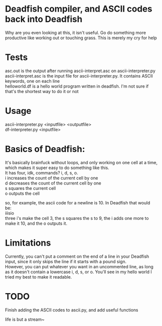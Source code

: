 # Deadfish compiler, and ASCII codes back into Deadfish
Why are you even looking at this, it isn't useful. Go do something more productive like working out or touching grass. This is merely my cry for help<br>

# Tests
asc.out is the output after running ascii-interpret.asc on ascii-interpreter.py<br>
ascii-interpret.asc is the input file for ascii-interpreter.py. It contains ASCII keywords, one on each line<br>
helloworld.df is a hello world program written in deadfish. I'm not sure if that's the shortest way to do it or not<br>

# Usage
ascii-interpreter.py \<inputfile\> \<outputfile\><br>
df-interpreter.py \<inputfile\><br>

# Basics of Deadfish:
It's basically brainfuck without loops, and only working on one cell at a time, which makes it super easy to do something like this.<br>
It has four, idk, commands? i, d, s, o.<br>
i increases the count of the current cell by one<br>
d decreases the count of the current cell by one<br>
s squares the current cell<br>
o outputs the cell<br>

so, for example, the ascii code for a newline is 10. In Deadfish that would be:<br>
iiisio<br>
three i's make the cell 3, the s squares the s to 9, the i adds one more to make it 10, and the o outputs it.<br>

# Limitations
Currently, you can't put a comment on the end of a line in your Deadfish input, since it only skips the line if it starts with a pound sign.<br>
However, you can put whatever you want in an uncommented line, as long as it doesn't contain a lowercase i, d, s, or o. You'll see in my hello world I tried my best to make it readable.<br>

# TODO
Finish adding the ASCII codes to ascii.py, and add useful functions<br>

life is but a stream~
